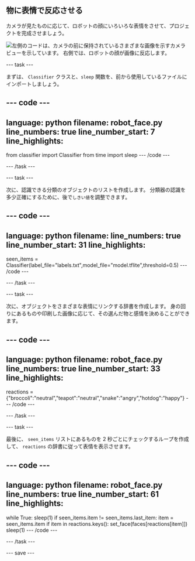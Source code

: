 ## 物に表情で反応させる

カメラが見たものに応じて、ロボットの顔にいろいろな表情をさせて、プロジェクトを完成させましょう。

![左側のコードは、カメラの前に保持されているさまざまな画像を示すカメラビューを示しています。 右側では、ロボットの顔が画像に反応します。](images/completed_project.gif)

--- task ---

まずは、 `Classifier` クラスと、`sleep` 関数を、前から使用しているファイルにインポートしましょう。

--- code ---
---
language: python
filename: robot_face.py
line_numbers: true
line_number_start: 7
line_highlights: 
---
from classifier import Classifier
from time import sleep
--- /code ---

--- /task ---

--- task ---

次に、認識できる分類のオブジェクトのリストを作成します。 分類器の認識を多少正確にするために、後で`しきい値`を調整できます。

--- code ---
---
language: python
filename: 
line_numbers: true
line_number_start: 31
line_highlights: 
---

seen_items = Classifier(label_file="labels.txt",model_file="model.tflite",threshold=0.5)
--- /code ---

--- /task ---

--- task ---

次に、オブジェクトをさまざまな表情にリンクする辞書を作成します。 身の回りにあるものや印刷した画像に応じて、その選んだ物と感情を決めることができます。

--- code ---
---
language: python
filename: robot_face.py
line_numbers: true
line_number_start: 33
line_highlights: 
---

reactions = {"broccoli":"neutral","teapot":"neutral","snake":"angry","hotdog":"happy"}
--- /code ---

--- /task ---

--- task ---

最後に、 `seen_items` リストにあるものを 2 秒ごとにチェックするループを作成して、 `reactions` の辞書に従って表情を表示させます。

--- code ---
---
language: python
filename: robot_face.py
line_numbers: true
line_number_start: 61
line_highlights: 
---
while True:
    sleep(1)
    if seen_items.item != seen_items.last_item:
        item = seen_items.item
        if item in reactions.keys():
            set_face(faces[reactions[item]])
    sleep(1)
--- /code ---

--- /task ---

--- save ---
